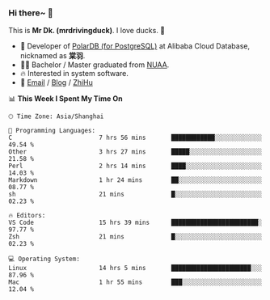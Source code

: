 ### Hi there~ 🫡

This is **Mr Dk. (mrdrivingduck)**. I love ducks. 🦆

- 🍊 Developer of [PolarDB (for PostgreSQL)](https://github.com/ApsaraDB/PolarDB-for-PostgreSQL) at Alibaba Cloud Database, nicknamed as **棠羽**.
- 👨‍🎓 Bachelor / Master graduated from [NUAA](https://en.wikipedia.org/wiki/Nanjing_University_of_Aeronautics_and_Astronautics).
- 🔥 Interested in system software.
- 🔗 [Email](mailto:mrdrivingduck@gmail.com) / [Blog](https://mrdrivingduck.github.io/blog/) / [ZhiHu](https://www.zhihu.com/people/zhang-jing-tang-78)

<!--START_SECTION:waka-->
📊 **This Week I Spent My Time On** 

```text
🕑︎ Time Zone: Asia/Shanghai

💬 Programming Languages: 
C                        7 hrs 56 mins       ████████████░░░░░░░░░░░░░   49.54 % 
Other                    3 hrs 27 mins       █████░░░░░░░░░░░░░░░░░░░░   21.58 % 
Perl                     2 hrs 14 mins       ████░░░░░░░░░░░░░░░░░░░░░   14.03 % 
Markdown                 1 hr 24 mins        ██░░░░░░░░░░░░░░░░░░░░░░░   08.77 % 
sh                       21 mins             █░░░░░░░░░░░░░░░░░░░░░░░░   02.23 % 

🔥 Editors: 
VS Code                  15 hrs 39 mins      ████████████████████████░   97.77 % 
Zsh                      21 mins             █░░░░░░░░░░░░░░░░░░░░░░░░   02.23 % 

💻 Operating System: 
Linux                    14 hrs 5 mins       ██████████████████████░░░   87.96 % 
Mac                      1 hr 55 mins        ███░░░░░░░░░░░░░░░░░░░░░░   12.04 % 
```


<!--END_SECTION:waka-->

<!-- ![Mr Dk.'s GitHub Stats](https://github-readme-stats.vercel.app/api?username=mrdrivingduck&count_private&show_icons=true&theme=buefy) -->

<!-- ![Most Used Languages](https://github-readme-stats.vercel.app/api/top-langs/?username=mrdrivingduck&exclude_repo=mips32-CPU,snort-tcp-socket&theme=buefy&layout=compact&langs_count=10) -->


<!--
**mrdrivingduck/mrdrivingduck** is a ✨ _special_ ✨ repository because its `README.md` (this file) appears on your GitHub profile.

Here are some ideas to get you started:

- 🔭 I’m currently working on ...
- 🌱 I’m currently learning ...
- 👯 I’m looking to collaborate on ...
- 🤔 I’m looking for help with ...
- 💬 Ask me about ...
- 📫 How to reach me: ...
- 😄 Pronouns: ...
- ⚡ Fun fact: ...
-->
